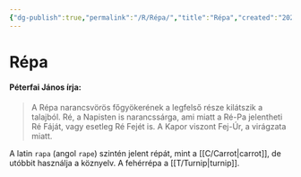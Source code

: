 ```yaml
---
{"dg-publish":true,"permalink":"/R/Répa/","title":"Répa","created":"2024-02-08T06:19","updated":"2024-02-10T04:19"}
---
```



# Répa

#### Péterfai János írja:

> A Répa narancsvörös főgyökerének a legfelső része kilátszik a talajból. Ré, a Napisten is narancssárga, ami miatt a Ré-Pa jelentheti Ré Fáját, vagy esetleg Ré Fejét is. A Kapor viszont Fej-Úr, a virágzata miatt.  

A latin `rapa` (angol `rape`) szintén jelent répát, mint a [[C/Carrot\|carrot]], de utóbbit használja a köznyelv. A fehérrépa a [[T/Turnip\|turnip]].  
